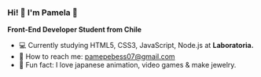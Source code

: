 ### Hi! 🖖 I'm Pamela 🌸

**Front-End Developer Student from Chile**

* 💻 Currently studying HTML5, CSS3, JavaScript, Node.js at **Laboratoria.**
* 💌 How to reach me: pamepebess07@gmail.com
* 👾 Fun fact: I love japanese animation, video games & make jewelry.

